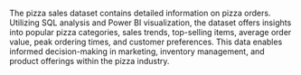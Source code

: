 The pizza sales dataset contains detailed information on pizza orders. Utilizing SQL analysis and Power BI visualization, the dataset offers insights into popular pizza categories, sales trends, top-selling items, average order value, peak ordering times, and customer preferences. This data enables informed decision-making in marketing, inventory management, and product offerings within the pizza industry.
